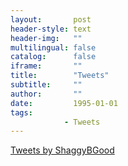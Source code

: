 ```yaml
---
layout:       post
header-style: text
header-img:   ""
multilingual: false
catalog:      false
iframe:       ""
title:        "Tweets"
subtitle:     ""
author:       ""
date:         1995-01-01
tags:         
            - Tweets
---
```


<a class="twitter-timeline" href="https://twitter.com/ShaggyBGood?ref_src=twsrc%5Etfw">Tweets by ShaggyBGood</a> <script async src="https://platform.twitter.com/widgets.js" charset="utf-8"></script>